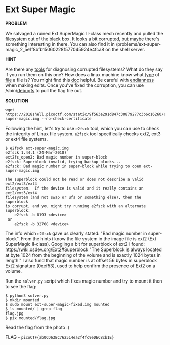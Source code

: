 # Ext Super Magic

__PROBLEM__

We salvaged a ruined Ext SuperMagic II-class mech recently and pulled the [filesystem](https://2018shell.picoctf.com/static/9f563e291d847c30879277c3b6c16260/ext-super-magic.img) out of the black box. It looks a bit corrupted, but maybe there's something interesting in there. You can also find it in /problems/ext-super-magic_2_5e1f8bfb15060228f577045924e4fca8 on the shell server.

__HINT__

Are there any [tools](https://en.wikipedia.org/wiki/Fsck) for diagnosing corrupted filesystems? What do they say if you run them on this one?
How does a linux machine know what [type](https://www.garykessler.net/library/file_sigs.html) of [file](https://linux.die.net/man/1/file) a file is?
You might find this [doc](http://www.nongnu.org/ext2-doc/ext2.html) helpful.
Be careful with [endianness](https://en.wikipedia.org/wiki/Endianness) when making edits.
Once you've fixed the corruption, you can use /sbin/[debugfs](https://linux.die.net/man/8/debugfs) to pull the flag file out.

__SOLUTION__

```
wget  https://2018shell.picoctf.com/static/9f563e291d847c30879277c3b6c16260/ext-super-magic.img --no-check-certificate

```

Following the hint, let's try to use `e2fsck` tool, which you can use to check the integrity of Linux file system.
`e2fsck` tool specifically checks ext2, ext3 or ext4 file systems.

```
$ e2fsck ext-super-magic.img
e2fsck 1.44.1 (24-Mar-2018)
ext2fs_open2: Bad magic number in super-block
e2fsck: Superblock invalid, trying backup blocks...
e2fsck: Bad magic number in super-block while trying to open ext-super-magic.img

The superblock could not be read or does not describe a valid ext2/ext3/ext4
filesystem.  If the device is valid and it really contains an ext2/ext3/ext4
filesystem (and not swap or ufs or something else), then the superblock
is corrupt, and you might try running e2fsck with an alternate superblock:
    e2fsck -b 8193 <device>
 or
    e2fsck -b 32768 <device>
```

The info which `e2fsck` gave us clearly stated: "Bad magic number in super-block".
From the hints i know the file system in the image file is ext2 (Ext SuperMagic II-class).
Googling a bit for superblock of ext2 i found: https://wiki.osdev.org/Ext2#Superblock
"The Superblock is always located at byte 1024 from the beginning of the volume and is exactly 1024 bytes in length."
I also fund that magic number is at offset 56 bytes in superblock Ext2 signature (0xef53), used to help confirm the presence of Ext2 on a volume.

Run the `solver.py` script which fixes magic number and try to mount it then to see the flag:

```
$ python3 solver.py
$ mkdir mounted
$ sudo mount ext-super-magic-fixed.img mounted
$ ls mounted/ | grep flag
flag.jpg
$ pix mounted/flag.jpg
```

Read the flag from the photo :)


FLAG - `picoCTF{ab0CD63BC762514ea2f4fc9eDEC8cb1E}`
